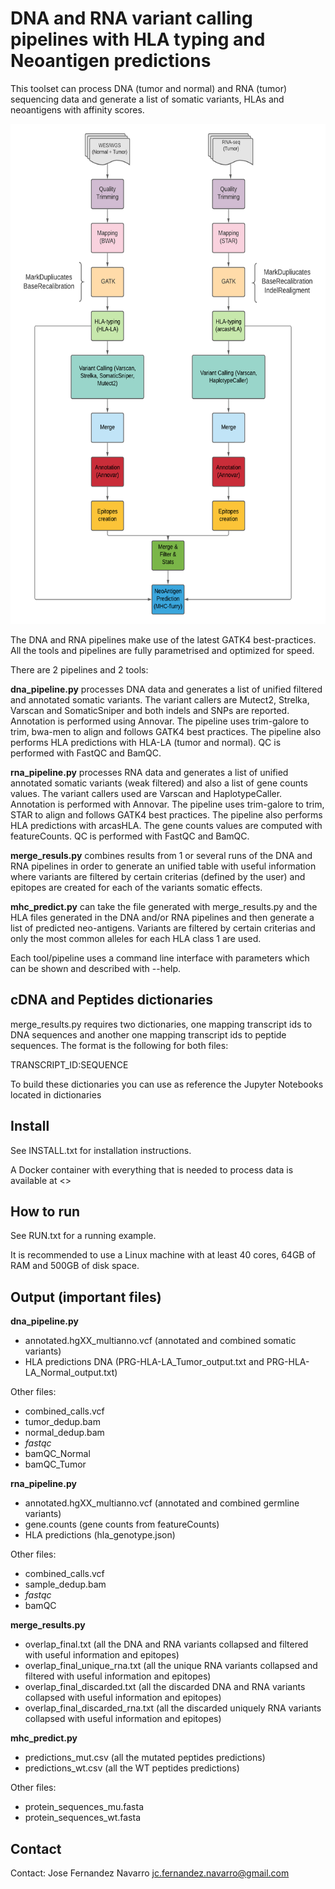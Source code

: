 # DNA and RNA variant calling pipelines with HLA typing and Neoantigen predictions
This toolset can process DNA (tumor and normal) and RNA (tumor) sequencing data 
and generate a list of somatic variants, HLAs and neoantigens with affinity scores. 

<p align="center">
<img src="diagram.png" height="800">
</p>


The DNA and RNA pipelines make use of the latest GATK4 best-practices.
All the tools and pipelines are fully parametrised and optimized for speed. 

There are 2 pipelines and 2 tools:

**dna_pipeline.py** processes DNA data and generates a list of unified
filtered and annotated somatic variants. 
The variant callers are Mutect2, Strelka, Varscan and SomaticSniper and both indels and SNPs are
reported. Annotation is performed using Annovar. 
The pipeline uses trim-galore to trim, bwa-men to align and follows GATK4 best practices. 
The pipeline also performs HLA predictions with HLA-LA (tumor and normal).
QC is performed with FastQC and BamQC.

**rna_pipeline.py** processes RNA data and generates a list of unified
annotated somatic variants (weak filtered) and also a list of gene counts values. 
The variant callers used are Varscan and HaplotypeCaller. Annotation is performed with Annovar.
The pipeline uses trim-galore to trim, STAR to align and follows GATK4 best practices. 
The pipeline also performs HLA predictions with arcasHLA.
The gene counts values are computed with featureCounts.
QC is performed with FastQC and BamQC.

**merge_resuls.py** combines results from 1 or several runs of the DNA and RNA
pipelines in order to generate an unified table with useful information where
variants are filtered by certain criterias (defined by the user) and epitopes 
are created for each of the variants somatic effects. 

**mhc_predict.py** can take the file generated with merge_results.py and the HLA files
generated in the DNA and/or RNA pipelines and then generate a list of predicted neo-antigens.
Variants are filtered by certain criterias and only the most common alleles for each HLA class 1
are used. 

Each tool/pipeline uses a command line interface with parameters which
can be shown and described with --help.

## cDNA and Peptides dictionaries
merge_results.py requires two dictionaries, one mapping transcript ids to DNA sequences and another
one mapping transcript ids to peptide sequences. The format is the following for both files:

TRANSCRIPT_ID:SEQUENCE 

To build these dictionaries you can use as reference the Jupyter Notebooks located in dictionaries

## Install
See INSTALL.txt for installation instructions. 

A Docker container with everything that is needed to process
data is available at <>

## How to run
See RUN.txt for a running example.

It is recommended to use a Linux machine with at least 40 cores, 64GB of RAM
and 500GB of disk space. 

## Output (important files)

**dna_pipeline.py** 
- annotated.hgXX_multianno.vcf (annotated and combined somatic variants)
- HLA predictions DNA (PRG-HLA-LA_Tumor_output.txt and PRG-HLA-LA_Normal_output.txt)

Other files:
  - combined_calls.vcf
  - tumor_dedup.bam
  - normal_dedup.bam
  - *fastqc* 
  - bamQC_Normal
  - bamQC_Tumor
  
**rna_pipeline.py** 
- annotated.hgXX_multianno.vcf (annotated and combined germline variants)
- gene.counts (gene counts from featureCounts)
- HLA predictions (hla_genotype.json)

Other files:
  - combined_calls.vcf
  - sample_dedup.bam
  - *fastqc* 
  - bamQC
  
**merge_results.py** 
- overlap_final.txt (all the DNA and RNA variants collapsed and filtered with useful information and epitopes)
- overlap_final_unique_rna.txt (all the unique RNA variants collapsed and filtered with useful information and epitopes)
- overlap_final_discarded.txt (all the discarded DNA and RNA variants collapsed with useful information and epitopes)
- overlap_final_discarded_rna.txt (all the discarded uniquely RNA variants collapsed with useful information and epitopes)

**mhc_predict.py** 
- predictions_mut.csv (all the mutated peptides predictions)
- predictions_wt.csv (all the WT peptides predictions)

Other files:
  - protein_sequences_mu.fasta
  - protein_sequences_wt.fasta
  
## Contact
Contact: Jose Fernandez Navarro <jc.fernandez.navarro@gmail.com>


